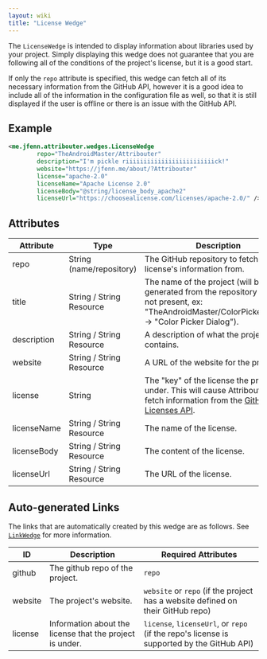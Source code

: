 ```yaml
---
layout: wiki
title: "License Wedge"
---
```


The `LicenseWedge` is intended to display information about libraries used by your project. Simply displaying this wedge does not guarantee that you are following all of the conditions of the project's license, but it is a good start.

If only the `repo` attribute is specified, this wedge can fetch all of its necessary information from the GitHub API, however it is a good idea to include all of the information in the configuration file as well, so that it is still displayed if the user is offline or there is an issue with the GitHub API.

## Example

```xml
<me.jfenn.attribouter.wedges.LicenseWedge
        repo="TheAndroidMaster/Attribouter"
        description="I'm pickle riiiiiiiiiiiiiiiiiiiiiiiiick!"
        website="https://jfenn.me/about/?Attribouter"
        license="apache-2.0"
        licenseName="Apache License 2.0"
        licenseBody="@string/license_body_apache2"
        licenseUrl="https://choosealicense.com/licenses/apache-2.0/" />
```

## Attributes

|Attribute|Type|Description|
|-----|-----|-----|
|repo|String (name/repository)|The GitHub repository to fetch the license's information from.|
|title|String / String Resource|The name of the project (will be generated from the repository name if not present, ex: "TheAndroidMaster/ColorPickerDialog" -> "Color Picker Dialog").|
|description|String / String Resource|A description of what the project contains.|
|website|String / String Resource|A URL of the website for the project.|
|license|String|The "key" of the license the project is under. This will cause Attribouter to fetch information from the [GitHub Licenses API](https://developer.github.com/v3/licenses/).|
|licenseName|String / String Resource|The name of the license.|
|licenseBody|String / String Resource|The content of the license.|
|licenseUrl|String / String Resource|The URL of the license.|

## Auto-generated Links

The links that are automatically created by this wedge are as follows. See [`LinkWedge`](LinkWedge) for more information.

|ID|Description|Required Attributes|
|-----|-----|-----|
|github|The github repo of the project.|`repo`|
|website|The project's website.|`website` or `repo` (if the project has a website defined on their GitHub repo)|
|license|Information about the license that the project is under.|`license`, `licenseUrl`, or `repo` (if the repo's license is supported by the GitHub API)|